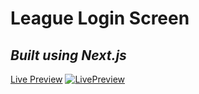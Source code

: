 # League Login Screen
## _Built using Next.js_

[Live Preview](https://league-client-next-js.vercel.app)
[![LivePreview](https://ibb.co/TWSs91m)](https://league-client-next-js.vercel.app)